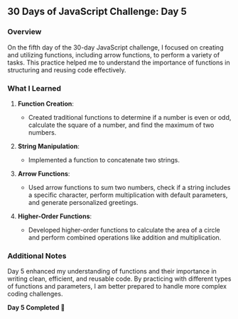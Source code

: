 ## 30 Days of JavaScript Challenge: Day 5

### Overview
On the fifth day of the 30-day JavaScript challenge, I focused on creating and utilizing functions, including arrow functions, to perform a variety of tasks. This practice helped me to understand the importance of functions in structuring and reusing code effectively.

### What I Learned
1. **Function Creation**:
   - Created traditional functions to determine if a number is even or odd, calculate the square of a number, and find the maximum of two numbers.

2. **String Manipulation**:
   - Implemented a function to concatenate two strings.

3. **Arrow Functions**:
   - Used arrow functions to sum two numbers, check if a string includes a specific character, perform multiplication with default parameters, and generate personalized greetings.

4. **Higher-Order Functions**:
   - Developed higher-order functions to calculate the area of a circle and perform combined operations like addition and multiplication.

### Additional Notes
Day 5 enhanced my understanding of functions and their importance in writing clean, efficient, and reusable code. By practicing with different types of functions and parameters, I am better prepared to handle more complex coding challenges.

**Day 5 Completed 🌊**